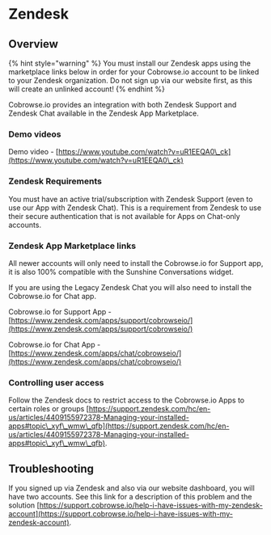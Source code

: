 # Zendesk

## Overview

{% hint style="warning" %}
You must install our Zendesk apps using the marketplace links below in order for your Cobrowse.io account to be linked to your Zendesk organization. Do not sign up via our website first, as this will create an unlinked account!
{% endhint %}

Cobrowse.io provides an integration with both Zendesk Support and Zendesk Chat available in the Zendesk App Marketplace.

### Demo videos

Demo video - [https://www.youtube.com/watch?v=uR1EEQA0\_ck](https://www.youtube.com/watch?v=uR1EEQA0\_ck)

### Zendesk Requirements

You must have an active trial/subscription with Zendesk Support (even to use our App with Zendesk Chat). This is a requirement from Zendesk to use their secure authentication that is not available for Apps on Chat-only accounts.

### Zendesk App Marketplace links

All newer accounts will only need to install the Cobrowse.io for Support app, it is also 100% compatible with the Sunshine Conversations widget.

If you are using the Legacy Zendesk Chat you will also need to install the Cobrowse.io for Chat app.

Cobrowse.io for Support App - [https://www.zendesk.com/apps/support/cobrowseio/](https://www.zendesk.com/apps/support/cobrowseio/)

Cobrowse.io for Chat App - [https://www.zendesk.com/apps/chat/cobrowseio/](https://www.zendesk.com/apps/chat/cobrowseio/)

### Controlling user access

Follow the Zendesk docs to restrict access to the Cobrowse.io Apps to certain roles or groups [https://support.zendesk.com/hc/en-us/articles/4409155972378-Managing-your-installed-apps#topic\_xyf\_wmw\_qfb](https://support.zendesk.com/hc/en-us/articles/4409155972378-Managing-your-installed-apps#topic\_xyf\_wmw\_qfb).

## Troubleshooting

If you signed up via Zendesk and also via our website dashboard, you will have two accounts. See this link for a description of this problem and the solution [https://support.cobrowse.io/help-i-have-issues-with-my-zendesk-account](https://support.cobrowse.io/help-i-have-issues-with-my-zendesk-account).
